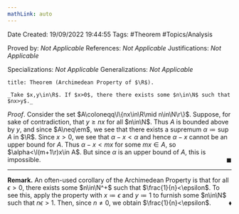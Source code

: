```yaml
---
mathLink: auto
---
```


<div class="topSpace"></div>

Date Created: 19/09/2022 19:44:55
Tags: #Theorem #Topics/Analysis

Proved by: _Not Applicable_
References: _Not Applicable_
Justifications: _Not Applicable_

Specializations: _Not Applicable_
Generalizations: _Not Applicable_

``` ad-Theorem
title: Theorem (Archimedean Property of $\R$).

_Take $x,y\in\R$. If $x>0$, there there exists some $n\in\N$ such that $nx>y$._

```

_Proof_. Consider the set $A\coloneqq\l\{nx\in\R\mid n\in\N\r\}$. Suppose, for sake of contradiction, that $y\geq nx$ for all $n\in\N$. Thus $A$ is bounded above by $y$, and since $A\neq\em$, we see that there exists a supremum $\alpha\coloneqq\sup A$ in $\R$. Since $x>0$, we see that $\alpha-x<\alpha$ and hence $\alpha-x$ cannot be an upper bound for $A$. Thus $\alpha-x<mx$ for some $mx\in A$, so $\alpha<\l(m+1\r)x\in A$. But since $\alpha$ is an upper bound of $A$, this is impossible.<span style="float:right;">$\blacksquare$</span>

---

**Remark.** An often-used corollary of the Archimedean Property is that for all $\epsilon>0$, there exists some $n\in\N^+$ such that $\frac{1}{n}<\epsilon$. To see this, apply the property with $x\coloneqq\epsilon$ and $y\coloneqq1$ to furnish some $n\in\N$ such that $n\epsilon>1$. Then, since $n\neq0$, we obtain $\frac{1}{n}<\epsilon$.<span style="float:right;">$\blacklozenge$</span>
